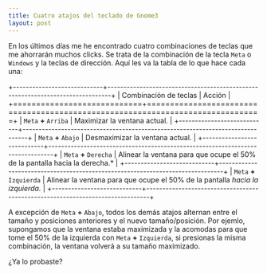 ```yaml
---
title: Cuatro atajos del teclado de Gnome3
layout: post
---
```


En los últimos días me he encontrado cuatro combinaciones de teclas que me
ahorrarán muchos clicks. Se trata de la combinación de la tecla `Meta` o
`Windows` y la teclas de dirección. Aquí les va la tabla de lo que hace cada
una:

+----------------------------+-------------------------------------------------------------------------------+
|   Combinación de teclas    | Acción                                                                        |
+============================+===============================================================================+
| `Meta` **+** `Arriba`        | Maximizar la ventana actual.                                                  |
+----------------------------+-------------------------------------------------------------------------------+
| `Meta` **+** `Abajo`         | Desmaximizar la ventana actual.                                               |
+----------------------------+-------------------------------------------------------------------------------+
| `Meta` **+** `Derecha`       | Alinear la ventana para que ocupe el 50% de la pantalla hacia la derecha.*    |
+----------------------------+-------------------------------------------------------------------------------+
| `Meta` **+** `Izquierda`     | Alinear la ventana para que ocupe el 50% de la pantalla *hacia la izquierda.* |
+----------------------------+-------------------------------------------------------------------------------+

A excepción de `Meta` **+** `Abajo`, todos los demás atajos alternan entre el
tamaño y posiciones anteriores y el nuevo tamaño/posición. Por ejemlo,
supongamos que la ventana estaba maximizada y la acomodas para que tome el 50%
de la izquierda con `Meta` **+** `Izquierda`, si presionas la misma
combinación, la ventana volverá a su tamaño maximizado.

¿Ya lo probaste?

